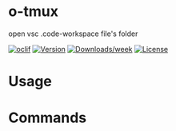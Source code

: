 o-tmux
======

open vsc .code-workspace file&#39;s folder

[![oclif](https://img.shields.io/badge/cli-oclif-brightgreen.svg)](https://oclif.io)
[![Version](https://img.shields.io/npm/v/o-tmux.svg)](https://npmjs.org/package/o-tmux)
[![Downloads/week](https://img.shields.io/npm/dw/o-tmux.svg)](https://npmjs.org/package/o-tmux)
[![License](https://img.shields.io/npm/l/o-tmux.svg)](https://github.com/songlairui/o-tmux/blob/master/package.json)

<!-- toc -->
# Usage
<!-- usage -->
# Commands
<!-- commands -->
